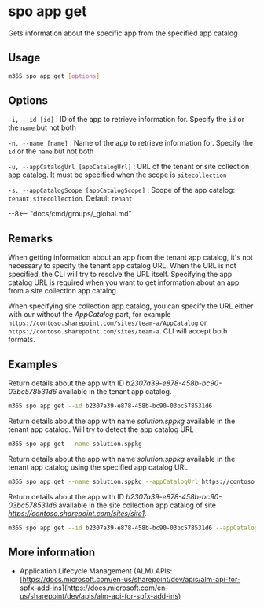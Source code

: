 # spo app get

Gets information about the specific app from the specified app catalog

## Usage

```sh
m365 spo app get [options]
```

## Options

`-i, --id [id]`
: ID of the app to retrieve information for. Specify the `id` or the `name` but not both

`-n, --name [name]`
: Name of the app to retrieve information for. Specify the `id` or the `name` but not both

`-u, --appCatalogUrl [appCatalogUrl]`
: URL of the tenant or site collection app catalog. It must be specified when the scope is `sitecollection`

`-s, --appCatalogScope [appCatalogScope]`
: Scope of the app catalog: `tenant,sitecollection`. Default `tenant`

--8<-- "docs/cmd/groups/_global.md"

## Remarks

When getting information about an app from the tenant app catalog, it's not necessary to specify the tenant app catalog URL. When the URL is not specified, the CLI will try to resolve the URL itself. Specifying the app catalog URL is required when you want to get information about an app from a site collection app catalog.

When specifying site collection app catalog, you can specify the URL either with our without the _AppCatalog_ part, for example `https://contoso.sharepoint.com/sites/team-a/AppCatalog` or `https://contoso.sharepoint.com/sites/team-a`. CLI will accept both formats.

## Examples

Return details about the app with ID _b2307a39-e878-458b-bc90-03bc578531d6_ available in the tenant app catalog.

```sh
m365 spo app get --id b2307a39-e878-458b-bc90-03bc578531d6
```

Return details about the app with name _solution.sppkg_ available in the tenant app catalog. Will try to detect the app catalog URL

```sh
m365 spo app get --name solution.sppkg
```

Return details about the app with name _solution.sppkg_ available in the tenant app catalog using the specified app catalog URL

```sh
m365 spo app get --name solution.sppkg --appCatalogUrl https://contoso.sharepoint.com/sites/apps
```

Return details about the app with ID _b2307a39-e878-458b-bc90-03bc578531d6_ available in the site collection app catalog of site _https://contoso.sharepoint.com/sites/site1_.

```sh
m365 spo app get --id b2307a39-e878-458b-bc90-03bc578531d6 --appCatalogScope sitecollection --appCatalogUrl https://contoso.sharepoint.com/sites/site1
```

## More information

- Application Lifecycle Management (ALM) APIs: [https://docs.microsoft.com/en-us/sharepoint/dev/apis/alm-api-for-spfx-add-ins](https://docs.microsoft.com/en-us/sharepoint/dev/apis/alm-api-for-spfx-add-ins)
